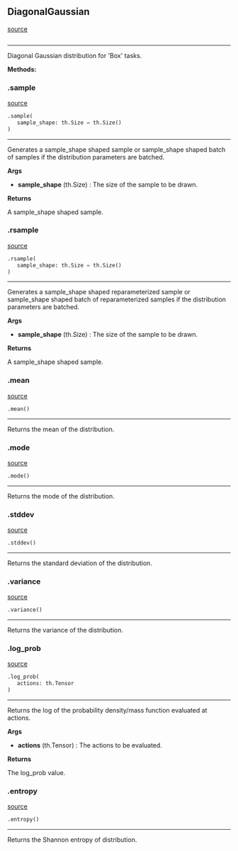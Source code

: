 #


## DiagonalGaussian
[source](https://github.com/RLE-Foundation/rllte/blob/main/rllte/xplore/distribution/diagonal_gaussian.py/#L36)
```python 

```


---
Diagonal Gaussian distribution for 'Box' tasks.


**Methods:**


### .sample
[source](https://github.com/RLE-Foundation/rllte/blob/main/rllte/xplore/distribution/diagonal_gaussian.py/#L57)
```python
.sample(
   sample_shape: th.Size = th.Size()
)
```

---
Generates a sample_shape shaped sample or sample_shape shaped batch of
samples if the distribution parameters are batched.


**Args**

* **sample_shape** (th.Size) : The size of the sample to be drawn.


**Returns**

A sample_shape shaped sample.

### .rsample
[source](https://github.com/RLE-Foundation/rllte/blob/main/rllte/xplore/distribution/diagonal_gaussian.py/#L69)
```python
.rsample(
   sample_shape: th.Size = th.Size()
)
```

---
Generates a sample_shape shaped reparameterized sample or sample_shape shaped batch of
reparameterized samples if the distribution parameters are batched.


**Args**

* **sample_shape** (th.Size) : The size of the sample to be drawn.


**Returns**

A sample_shape shaped sample.

### .mean
[source](https://github.com/RLE-Foundation/rllte/blob/main/rllte/xplore/distribution/diagonal_gaussian.py/#L82)
```python
.mean()
```

---
Returns the mean of the distribution.

### .mode
[source](https://github.com/RLE-Foundation/rllte/blob/main/rllte/xplore/distribution/diagonal_gaussian.py/#L87)
```python
.mode()
```

---
Returns the mode of the distribution.

### .stddev
[source](https://github.com/RLE-Foundation/rllte/blob/main/rllte/xplore/distribution/diagonal_gaussian.py/#L92)
```python
.stddev()
```

---
Returns the standard deviation of the distribution.

### .variance
[source](https://github.com/RLE-Foundation/rllte/blob/main/rllte/xplore/distribution/diagonal_gaussian.py/#L97)
```python
.variance()
```

---
Returns the variance of the distribution.

### .log_prob
[source](https://github.com/RLE-Foundation/rllte/blob/main/rllte/xplore/distribution/diagonal_gaussian.py/#L101)
```python
.log_prob(
   actions: th.Tensor
)
```

---
Returns the log of the probability density/mass function evaluated at actions.


**Args**

* **actions** (th.Tensor) : The actions to be evaluated.


**Returns**

The log_prob value.

### .entropy
[source](https://github.com/RLE-Foundation/rllte/blob/main/rllte/xplore/distribution/diagonal_gaussian.py/#L112)
```python
.entropy()
```

---
Returns the Shannon entropy of distribution.
